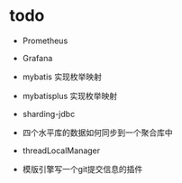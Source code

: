 # todo 



- Prometheus 
- Grafana




- mybatis 实现枚举映射
- mybatisplus 实现枚举映射
- sharding-jdbc
- 四个水平库的数据如何同步到一个聚合库中
- threadLocalManager 
- 模版引擎写一个git提交信息的插件 
